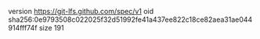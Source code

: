 version https://git-lfs.github.com/spec/v1
oid sha256:0e9793508c022025f32d51992fe41a437ee822c18ce82aea31ae044914fff74f
size 191
